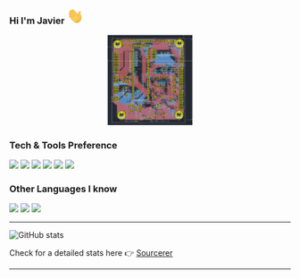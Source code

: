 ### Hi I'm Javier  <img src="https://github.com/javimenba/javimenba/blob/fca886f478f54ef48c1d76e1ad47b57ba8b4c3a9/Hi.gif" width="30px">
<p align="center">
  <img src="https://github.com/javimenba/javimenba/blob/f9460dce7a0b6e481692b0bcdafa0f6bcf69cabc/214791803_515375759745263_4397439575963977968_n.png" width="30%" title="Intro Card" alt="Intro Card">
</p>

### Tech & Tools Preference

<img src = "https://img.shields.io/badge/-HTML5-E34F26?style=flat&logo=html5&logoColor=white"> <img src = "https://img.shields.io/badge/-CSS3-1572B6?style=flat&logo=css3&logoColor=white">
<img src="https://img.shields.io/badge/-JavaScript-eed718?style=flat&logo=javascript&logoColor=ffffff">
<img src="http://img.shields.io/badge/-Git-F1502F?style=flat&logo=git&logoColor=FFFFFF">
<img src="http://img.shields.io/badge/-Github-000000?style=flat&logo=github&logoColor=FFFFFF">
<img src="http://img.shields.io/badge/-VS%20Code-007ACC?style=flat&logo=visual%20studio%20code&logoColor=white">

### Other Languages I know
<img src="http://img.shields.io/badge/-Java-F89820?style=flat&logo=java&logoColor=white"> <img src="https://img.shields.io/badge/-C%20&%20C++-659ad2?style=flat&logo=c%2B%2B&logoColor=ffffff"> <img src="https://img.shields.io/badge/-Python-black?style=flat&logo=python&logoColor=white"> 

---

![GitHub stats](https://github-readme-stats.vercel.app/api?username=Souravdey777&show_icons=true&hide_border=true)

Check for a detailed stats here :point_right: [Sourcerer](https://sourcerer.io/souravdey777)

---
